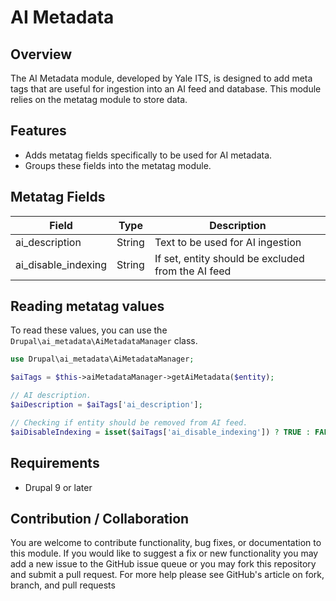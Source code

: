 # AI Metadata

## Overview

The AI Metadata module, developed by Yale ITS, is designed to add meta tags that are useful for ingestion into an AI feed and database. This module relies on the metatag module to store data.

## Features

- Adds metatag fields specifically to be used for AI metadata.
- Groups these fields into the metatag module.

## Metatag Fields

| Field               | Type    | Description                                        |
|---------------------|---------|----------------------------------------------------|
| ai_description      | String  | Text to be used for AI ingestion              |
| ai_disable_indexing | String  | If set, entity should be excluded from the AI feed |

## Reading metatag values

To read these values, you can use the `Drupal\ai_metadata\AiMetadataManager` class.

```php
use Drupal\ai_metadata\AiMetadataManager;

$aiTags = $this->aiMetadataManager->getAiMetadata($entity);

// AI description.
$aiDescription = $aiTags['ai_description'];

// Checking if entity should be removed from AI feed.
$aiDisableIndexing = isset($aiTags['ai_disable_indexing']) ? TRUE : FALSE;
```

## Requirements

- Drupal 9 or later

## Contribution / Collaboration

You are welcome to contribute functionality, bug fixes, or documentation to this module. If you would like to suggest a fix or new functionality you may add a new issue to the GitHub issue queue or you may fork this repository and submit a pull request. For more help please see GitHub's article on fork, branch, and pull requests
